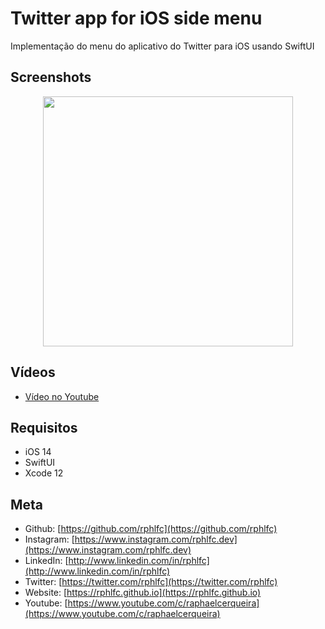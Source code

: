 # Twitter app for iOS side menu  
Implementação do menu do aplicativo do Twitter para iOS usando SwiftUI

## Screenshots
<p align="center">
    <img src="https://user-images.githubusercontent.com/16376748/131590961-bdca2dd9-3fe9-4d75-8355-320b5acaef85.png" width="400">
</p>

## Vídeos
- [Vídeo no Youtube](https://youtu.be/5e98-tKkZmI)

## Requisitos
- iOS 14
- SwiftUI
- Xcode 12

## Meta
- Github: [https://github.com/rphlfc](https://github.com/rphlfc)
- Instagram: [https://www.instagram.com/rphlfc.dev](https://www.instagram.com/rphlfc.dev)
- LinkedIn: [http://www.linkedin.com/in/rphlfc](http://www.linkedin.com/in/rphlfc)
- Twitter: [https://twitter.com/rphlfc](https://twitter.com/rphlfc)
- Website: [https://rphlfc.github.io](https://rphlfc.github.io)
- Youtube: [https://www.youtube.com/c/raphaelcerqueira](https://www.youtube.com/c/raphaelcerqueira)

